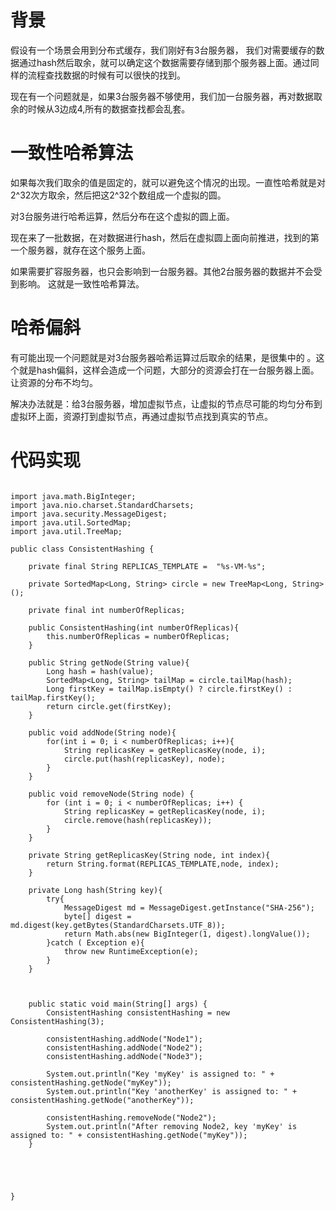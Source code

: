 # 背景

假设有一个场景会用到分布式缓存，我们刚好有3台服务器，
我们对需要缓存的数据通过hash然后取余，就可以确定这个数据需要存储到那个服务器上面。通过同样的流程查找数据的时候有可以很快的找到。

现在有一个问题就是，如果3台服务器不够使用，我们加一台服务器，再对数据取余的时候从3边成4,所有的数据查找都会乱套。

# 一致性哈希算法


如果每次我们取余的值是固定的，就可以避免这个情况的出现。一直性哈希就是对2^32次方取余，然后把这2^32个数组成一个虚拟的圆。

对3台服务进行哈希运算，然后分布在这个虚拟的圆上面。

现在来了一批数据，在对数据进行hash，然后在虚拟圆上面向前推进，找到的第一个服务器，就存在这个服务上面。

如果需要扩容服务器，也只会影响到一台服务器。其他2台服务器的数据并不会受到影响。
这就是一致性哈希算法。


# 哈希偏斜

有可能出现一个问题就是对3台服务器哈希运算过后取余的结果，是很集中的 。这个就是hash偏斜，这样会造成一个问题，大部分的资源会打在一台服务器上面。让资源的分布不均匀。

解决办法就是：给3台服务器，增加虚拟节点，让虚拟的节点尽可能的均匀分布到虚拟环上面，资源打到虚拟节点，再通过虚拟节点找到真实的节点。


# 代码实现

```

import java.math.BigInteger;
import java.nio.charset.StandardCharsets;
import java.security.MessageDigest;
import java.util.SortedMap;
import java.util.TreeMap;

public class ConsistentHashing {

    private final String REPLICAS_TEMPLATE =  "%s-VM-%s";

    private SortedMap<Long, String> circle = new TreeMap<Long, String>();

    private final int numberOfReplicas;

    public ConsistentHashing(int numberOfReplicas){
        this.numberOfReplicas = numberOfReplicas;
    }

    public String getNode(String value){
        Long hash = hash(value);
        SortedMap<Long, String> tailMap = circle.tailMap(hash);
        Long firstKey = tailMap.isEmpty() ? circle.firstKey() : tailMap.firstKey();
        return circle.get(firstKey);
    }

    public void addNode(String node){
        for(int i = 0; i < numberOfReplicas; i++){
            String replicasKey = getReplicasKey(node, i);
            circle.put(hash(replicasKey), node);
        }
    }

    public void removeNode(String node) {
        for (int i = 0; i < numberOfReplicas; i++) {
            String replicasKey = getReplicasKey(node, i);
            circle.remove(hash(replicasKey));
        }
    }

    private String getReplicasKey(String node, int index){
        return String.format(REPLICAS_TEMPLATE,node, index);
    }

    private Long hash(String key){
        try{
            MessageDigest md = MessageDigest.getInstance("SHA-256");
            byte[] digest = md.digest(key.getBytes(StandardCharsets.UTF_8));
            return Math.abs(new BigInteger(1, digest).longValue());
        }catch ( Exception e){
            throw new RuntimeException(e);
        }
    }



    public static void main(String[] args) {
        ConsistentHashing consistentHashing = new ConsistentHashing(3);

        consistentHashing.addNode("Node1");
        consistentHashing.addNode("Node2");
        consistentHashing.addNode("Node3");

        System.out.println("Key 'myKey' is assigned to: " + consistentHashing.getNode("myKey"));
        System.out.println("Key 'anotherKey' is assigned to: " + consistentHashing.getNode("anotherKey"));

        consistentHashing.removeNode("Node2");
        System.out.println("After removing Node2, key 'myKey' is assigned to: " + consistentHashing.getNode("myKey"));
    }





}
```
